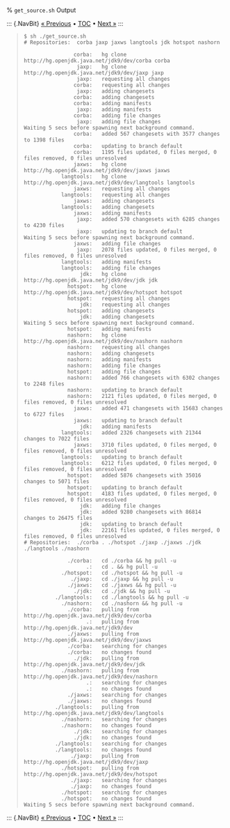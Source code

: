 % `get_source.sh` Output

::: {.NavBit}
[« Previous](repositories.html#cloneForest) • [TOC](index.html) • [Next »](repositories.html#cloneSingle)
:::

>     $ sh ./get_source.sh
>     # Repositories:  corba jaxp jaxws langtools jdk hotspot nashorn
>
>                     corba:   hg clone http://hg.openjdk.java.net/jdk9/dev/corba corba
>                      jaxp:   hg clone http://hg.openjdk.java.net/jdk9/dev/jaxp jaxp
>                      jaxp:   requesting all changes
>                     corba:   requesting all changes
>                      jaxp:   adding changesets
>                     corba:   adding changesets
>                     corba:   adding manifests
>                      jaxp:   adding manifests
>                     corba:   adding file changes
>                      jaxp:   adding file changes
>     Waiting 5 secs before spawning next background command.
>                     corba:   added 567 changesets with 3577 changes to 1398 files
>                     corba:   updating to branch default
>                     corba:   1195 files updated, 0 files merged, 0 files removed, 0 files unresolved
>                     jaxws:   hg clone http://hg.openjdk.java.net/jdk9/dev/jaxws jaxws
>                 langtools:   hg clone http://hg.openjdk.java.net/jdk9/dev/langtools langtools
>                     jaxws:   requesting all changes
>                 langtools:   requesting all changes
>                     jaxws:   adding changesets
>                 langtools:   adding changesets
>                     jaxws:   adding manifests
>                      jaxp:   added 570 changesets with 6285 changes to 4230 files
>                      jaxp:   updating to branch default
>     Waiting 5 secs before spawning next background command.
>                     jaxws:   adding file changes
>                      jaxp:   2078 files updated, 0 files merged, 0 files removed, 0 files unresolved
>                 langtools:   adding manifests
>                 langtools:   adding file changes
>                       jdk:   hg clone http://hg.openjdk.java.net/jdk9/dev/jdk jdk
>                   hotspot:   hg clone http://hg.openjdk.java.net/jdk9/dev/hotspot hotspot
>                   hotspot:   requesting all changes
>                       jdk:   requesting all changes
>                   hotspot:   adding changesets
>                       jdk:   adding changesets
>     Waiting 5 secs before spawning next background command.
>                   hotspot:   adding manifests
>                   nashorn:   hg clone http://hg.openjdk.java.net/jdk9/dev/nashorn nashorn
>                   nashorn:   requesting all changes
>                   nashorn:   adding changesets
>                   nashorn:   adding manifests
>                   nashorn:   adding file changes
>                   hotspot:   adding file changes
>                   nashorn:   added 766 changesets with 6302 changes to 2248 files
>                   nashorn:   updating to branch default
>                   nashorn:   2121 files updated, 0 files merged, 0 files removed, 0 files unresolved
>                     jaxws:   added 471 changesets with 15683 changes to 6727 files
>                     jaxws:   updating to branch default
>                       jdk:   adding manifests
>                 langtools:   added 2326 changesets with 21344 changes to 7022 files
>                     jaxws:   3710 files updated, 0 files merged, 0 files removed, 0 files unresolved
>                 langtools:   updating to branch default
>                 langtools:   6212 files updated, 0 files merged, 0 files removed, 0 files unresolved
>                   hotspot:   added 5876 changesets with 35016 changes to 5071 files
>                   hotspot:   updating to branch default
>                   hotspot:   4183 files updated, 0 files merged, 0 files removed, 0 files unresolved
>                       jdk:   adding file changes
>                       jdk:   added 9280 changesets with 86814 changes to 26475 files
>                       jdk:   updating to branch default
>                       jdk:   22161 files updated, 0 files merged, 0 files removed, 0 files unresolved
>     # Repositories:  ./corba . ./hotspot ./jaxp ./jaxws ./jdk ./langtools ./nashorn
>
>                   ./corba:   cd ./corba && hg pull -u
>                         .:   cd . && hg pull -u
>                 ./hotspot:   cd ./hotspot && hg pull -u
>                    ./jaxp:   cd ./jaxp && hg pull -u
>                   ./jaxws:   cd ./jaxws && hg pull -u
>                     ./jdk:   cd ./jdk && hg pull -u
>               ./langtools:   cd ./langtools && hg pull -u
>                 ./nashorn:   cd ./nashorn && hg pull -u
>                   ./corba:   pulling from http://hg.openjdk.java.net/jdk9/dev/corba
>                         .:   pulling from http://hg.openjdk.java.net/jdk9/dev
>                   ./jaxws:   pulling from http://hg.openjdk.java.net/jdk9/dev/jaxws
>                   ./corba:   searching for changes
>                   ./corba:   no changes found
>                     ./jdk:   pulling from http://hg.openjdk.java.net/jdk9/dev/jdk
>                 ./nashorn:   pulling from http://hg.openjdk.java.net/jdk9/dev/nashorn
>                         .:   searching for changes
>                         .:   no changes found
>                   ./jaxws:   searching for changes
>                   ./jaxws:   no changes found
>               ./langtools:   pulling from http://hg.openjdk.java.net/jdk9/dev/langtools
>                 ./nashorn:   searching for changes
>                 ./nashorn:   no changes found
>                     ./jdk:   searching for changes
>                     ./jdk:   no changes found
>               ./langtools:   searching for changes
>               ./langtools:   no changes found
>                    ./jaxp:   pulling from http://hg.openjdk.java.net/jdk9/dev/jaxp
>                 ./hotspot:   pulling from http://hg.openjdk.java.net/jdk9/dev/hotspot
>                    ./jaxp:   searching for changes
>                    ./jaxp:   no changes found
>                 ./hotspot:   searching for changes
>                 ./hotspot:   no changes found
>     Waiting 5 secs before spawning next background command.

::: {.NavBit}
[« Previous](repositories.html#cloneForest) • [TOC](index.html) • [Next »](repositories.html#cloneSingle)
:::
